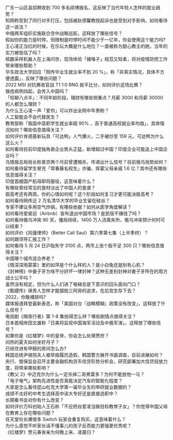 广东一山区县招聘收到 700 多名硕博报名，这反映了当代年轻人怎样的就业趋势？  
知网称受到了同行对手打压，包括被赵德馨教授起诉也是受到对手影响，如何看待这一说法？  
中俄两军组织实施联合空中战略巡航，这释放了哪些信号？  
假如你的能力是时停，但限制是时停时间不能少于一亿年，你会使用这个能力吗?  
王心凌正当红的时候，在乐坛大概是什么地位？一直被称为甜心教主的她，当年的实力被低估了吗？  
核酸采样机器人在上海问世，现场体验「捅嗓子」规范又轻柔，将对疫情防控工作带来哪些帮助？  
华东政法大学回应「网传毕业生就业率不到 20 %」，称「非真实情况，具体不方便透露」，反映了哪些问题？  
2022 MSI 对抗赛收官战 T1 1:0 RNG 扳平比分，如何评价这场比赛？  
猴痘病例四起，会传入中国吗？  
「知聊八点半」：不同年龄阶段，理财有哪些侧重点？月薪 3000 和月薪 30000 的人都怎么理财？  
为什么王心凌一声「爱你」可以炸出全网中年男粉？  
人工智能会不会代替医生？  
教育部称「我国中高职学生就业率超 90% ，高于普通高校就业率均值」，具体情况如何？哪些信息值得关注？  
如何评价肯德基新玩具「可达鸭」人气爆火，二手被炒至 159 元，可达鸭为什么这么火？  
如何看待目前印度独角兽企业势头正猛，新增超过中国？印度企业可能追上中国企业吗？  
乌情报总局局长称普京两个月前曾遭暗杀，传递出什么信号？目前俄乌局势如何？  
如何看待留学生冒充「常春藤名校生」诈骗、挥霍父母亲戚 1.6 亿？其中还有哪些信息值得关注？  
印度首艘国产航母即将服役，这意味着什么？  
有哪些曾经常见的食材淡出了中国人的食谱？  
距高考还有两周，你的心情如何呢？这个阶段如何复习才更可能决胜高考？  
如何看待网传近 2 万名清华大学的毕业生留在硅谷？  
专家不建议多用空气炸锅，有哪些依据？如何从医学角度解读？  
如何看待爱彼迎（Airbnb）宣布退出中国市场？是民宿不赚钱了吗？  
如何看待俄乌冲突 90 天，僵局持续，1400 万人流离失所，俄乌冲突预计何时可以结束？  
如何评价《风骚律师》（Better Call Saul）第六季第七集（上半季终）？  
如何跟领导汇报工作？  
如何看待 5 月 24 日沪指失守 3100 点，两市上涨个股不足 300 只？哪些信息值得关注？  
中国哪个城市适合养老？  
《情深深雨蒙蒙》里的如萍是个什么样的人？是小白兔还是别有心机？  
《封神榜》中姜子牙为啥不分好坏一律封神？这种无差别封神对姜子牙所在的周方战士公平吗？  
虽然没有规定，但为什么人们进了电梯总是下意识的回头面向门口？  
《甄嬛传》瑛贵人怎样才能摆脱三阿哥的追求，在后宫生存下去？  
2022，你敢裸辞吗?  
媒体报道拜登最新表态，称「美国对台『战略模糊』政策没有改变」，这释放了什么信号？  
电视剧《暗夜行者》第 1-8 集拍得怎么样？哪些剧情点值得关注？  
日本首相岸田文雄称「日美将监视中国海军活动及中俄军演」，这释放了哪些信号？  
如果你是《红楼梦》中的皇帝，你会怎么处理贾府？  
闷热的夏天如何坐好月子？  
已经住进有甲醛的房间怎么办?  
韩国总统尹锡悦夫人被举报履历造假，韩国警方展开书面调查，目前进展如何？  
央行、银保监会召开主要金融机构货币信贷形势分析会，研究部署加大信贷投放力度，将带来哪些影响？  
《教父 2》中迈克尔为什么一定杀掉二哥弗雷多？为何不能放他一马？  
「电子电气」架构先进性是否真能决定汽车的智能化程度？  
大家是怎么看待昆山杜克大学第一届毕业生的申研就业数据的？  
成绩不太好的中考生选择高中读大专好还是直接选职中？  
长期看书会对你有什么改变？  
如何评价万科创始人王石称「不应把谷爱凌当做目标教育子女」？你觉得中国父母在教育上存在哪些问题？  
任天堂社长爆很多 Switch 玩家会重复购买，这意味着什么？  
为什么感觉不听家长话不懂事儿的孩子反而能力更强更优秀呢？  
《红楼梦》贾元春省亲为何晚上来、凌晨归？  
